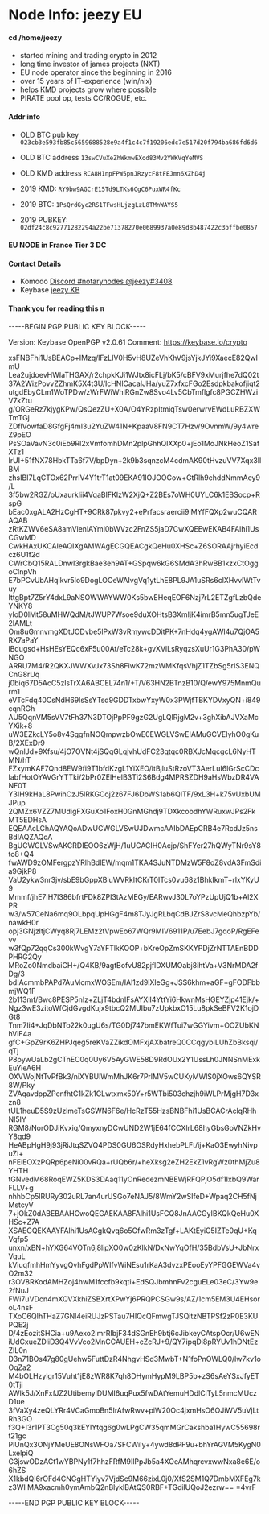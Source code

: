 # Node Info: jeezy EU

#### cd /home/jeezy
* started mining and trading crypto in 2012
* long time investor of james projects (NXT)       
* EU node operator since the beginning in 2016 
* over 15 years of IT-experience (win/nix)
* helps KMD projects grow where possible
* PIRATE pool op, tests CC/ROGUE, etc.

#### Addr info

* OLD BTC pub key `023cb3e593fb85c5659688528e9a4f1c4c7f19206edc7e517d20f794ba686fd6d6`
* OLD BTC address `13swCVuXeZhWkmwEXod83Mv2YWKVqYeMVS`
* OLD KMD address `RCA8H1npFPW5pnJRzycF8tFEJmn6XZhD4j`

* 2019 KMD: `RY9bw9AGCrE15Td9LTKs6CgC6PuxWR4fKc`
* 2019 BTC: `1PsQrdGyc2RS1TFwsHLjzgLzL8TMnWAYS5`
* 2019 PUBKEY: `02df24c8c92771282294a22be71378270e0689937a0e89d8b487422c3bffbe0857`

#### EU NODE in France Tier 3 DC

#### Contact Details

* Komodo [Discord #notarynodes @jeezy#3408](https://discord.gg/qj25rC8)
* Keybase [jeezy KB](https://keybase.io/jeezy)

#### Thank you for reading this π



-----BEGIN PGP PUBLIC KEY BLOCK-----

Version: Keybase OpenPGP v2.0.61
Comment: https://keybase.io/crypto

xsFNBFhi1UsBEACp+IMzq/lFzLIV0H5vH8UZeVhKhV9jsYjkJYi9XaecE82QwlmU
Lea2ujdoevHWIaTHGAX/r2chpkKJi1WJtx8icFLj/bK5/cBFV9xMurjfhe7dQ02t
37A2WizPovvZZhmK5X4t3U/IcHNlCacalJHa/yuZ7xfxcFGo2Esdpkbakofjiqt2
utgdEbyCLm1WoTPDw/zWrFWiWhlRGnZw8Svo4Lv5CbTmflgfc8PGCZHWziV7kZtu
g/ORGeRz7kjygKPw/QsQezZU+X0A/O4YRzpItmiqTsw0erwrvEWdLuRBZXWTmTGj
ZDflVowfaD8GfgFj4ml3u2YuZW41N+KpaaV8FN9CT7Hzv/9OvnmW/9y4wreZ9pEO
PsSOaVavN3c0iEb9Rl2xVmfomhDMn2plpGhhQlXXp0+jEo1MoJNkHeoZ1SafXTz1
IrUI+51fNX78HbkTTa6f7V/bpDyn+2k9b3sqnzcM4cdmAK90tHvzuVV7Xqx3lIBM
zhsIBI7LqCTOx62PrrIV4Y1trT1at09EKA91lOJOOCow+GtRlh9chddNmmAey9/L
3f5bw2RGZ/oUxaurkIii4VqaBIFKlzW2XjQ+Z2BEs7oWH0UYLC6k1EBSocp+RspG
bEac0xgALA2HzCgHT+9CRk87pkvy2+ePrfacsraercii9IMYfFQXp2wuCQARAQAB
zRtKZWV6eSA8amVlenlAYml0bWVzc2FnZS5jaD7CwXQEEwEKAB4FAlhi1UsCGwMD
CwkHAxUKCAIeAQIXgAMWAgECGQEACgkQeHu0XHSc+Z6SORAAjrhyiEcdcz6U1f2d
CWrCbQ15RALDnwI3rgkBae3eh9AT+GSpqw6kG6SMdA3hRwBB1kzxCtOggoClnpVh
E7bPCvUbAHqikvr5lo9DogLOOeWAIvgVq1ytLhE8PL9JA1uSRs6clXHvvlWtTvuy
IttgBpt7Z5rY4dxL9aNSOWWAYWW0Ks5bwEHeqEOF6Nzj7rL2ETZgfLzbQdeYNKY8
yIoD0lMt58uMHWQdM/tJWUP7Wsoe9duXOHtsB3XmIjK4imrB5mn5ugTJeE2IAMLt
Om8uGmnvmgXDtJODvbe5lPxW3vRmywcDDitPK+7nHdq4ygAWl4u7QjOA5RX7aPaY
iBdugsd+HsHEsYEQc6xF5u00At/eTc28k+gvXVlLsRyqzsXuUr1G3PhA30/pWNGO
ARRU7M4/R2QKXJWWXvJx73Sh8FiwK72mzWMKfqsVhjZ1TZbSg5rIS3ENQCnG8rUq
j0biq67D5AcC5zlsTrXA6ABCEL74n1/+T/V63HN2BTnzB10/Q/ewY975MnmQurm1
eVTcFdq40CsNdH69lsSsYTsd9GDDTxbwYxyW0x3PWjfTBKYDVxyQN+i849cqnRGh
AU5QqnVM5sVV7tFh37N3DTOjPpPF9gzG2UgLQlRjgM2v+3ghXibAJVXaMcYXik+8
uW3EZkcLY5o8v4SggfnNOQmpwzbOwE0EWGLVSwEIAMuGCVEIyhO0gKuB/2XExDr9
wQnlJd+9Xfsu/4jO7OVNt4jSQqGLqjvhUdFC23qtqc0RBXJcMqcgcL6NyHTMN/hT
FZxymKAF7Qnd8EW9fi9T1bfdKzgL1YiXEO/ltBjluStRzoVT3AerLuI6lGrScCDc
IabfHotOYAVGrYTTki/2bPr0ZElHeIB3Ti2S6Bdg4MPRSZDH9aHsWbzDR4VANF0T
Y3IH9kHaL8PwihCzJ5lRKGCoj2z67FJ6DbWS1ab6QITF/9xL3H+k75vUxbUMJPup
2QMZx6VZZ7MUdigFXGuXo1FoxH0GnMGhdj9TDXkcobdhYWRuxwJPs2FkMT5EDHsA
EQEAAcLChAQYAQoADwUCWGLVSwUJDwmcAAIbDAEpCRB4e7RcdJz5nsBdIAQZAQoA
BgUCWGLVSwAKCRDIEOO6zWjH/1uUCACIH0Acjp/ShFYer27hQWyTNr9sY8to8+Q4
fwAWD9zOMFergpzYRlhBdlEW/mqm1TKA4SJuNTDMzW5F8oZ8vdA3FmSdia9GjkP8
VaU2ykw3nr3jv/sbE9bGppXBiuWVRkltCKrT0ITcs0vu68z1BhkIkmT+rlxYKyU9
Mmmf/jhE7IH7l386bfrtFDk8ZPl3tAzMEGy/EARwvJ30L7oYPzUpUjQ1b+Al2XPR
w3/w57CeNa6mq9OLbpqUpHGgF4m8TJyJgRLbqCdBJZrS8vcMeQhbzpYb/nawkH0r
opj3GNjzltjCWyq8Rj7LEMz2tVpwEo67WQr9MIV6911P/u7EebJ7gqoP/RgEFevv
w3fQp72qqCs300kWvgY7aYFTlkKOOP+bKreOpZmSKKYPDjZrNTTAEnBDDPHRG2Qy
MRoZo0NmdbaiCH+/Q4KB/9agtBofvU82pjflDXUMOabj8ihtVa+V3NrMDA2fDg/3
bdIAcmmbPAPd7AuMcmxWOSEm/IAl1zd9lXleGg+JSS6khm+aGF+gFODFbbmjWQ1F
2b113mf/Bwc8PESP5nIz+ZLjT4bdnIFsAYXlI4YttYi6HkwnMsHGEYZjp41Ejk/+
Ngz3wE3zitoWfCjdGvgdKujx9tbcQ2MUIbu7zUpkbxO15Lu8pkSeBFV2K1ojDGt8
Tnm7li4+JqDbNTo22k0ugU6s/TG0Dj747bmEKWfTui7wGGYivm+OOZUbKNhVlF4a
gfC+GpZ9rK6ZHPJqeg5reKVaZZikdOMFxjAXbatreQ0CCqgybILUhZbBksqi/qTj
P8pywUaLb2gCTnEC0q0Uy6V5AyGWE58D9RdOUx2Y1UssLh0JNNSnMExkEuYieA6H
OXVWojNtTvPfBk3/niXYBUlWmMhJK6r7PrlMV5wCUKyMWlS0jXOws6QYSR8W/Pky
ZVAqavdppZPenfhtC1kZk1GLwtxmx50Y+r5WTbi503chzjh9iWLPrMjgH7D3xzn8
tUL1heuD5S9zUzlmeTsGSWN6F6e/HcRzT55HzsBNBFhi1UsBCACrAclqRHhNI5IY
RGM8/NorODJiKvxiq/QmyxnyDCwUND2W1jE64fCCXlrL68hyGbsGoVNZkHvY8qd9
HeABpHgH9j93jRiJtqSZVQ4PDS0GU6OSRdyHxhebPLFt/ij+KaO3EwyhNivpuZi+
nFEiEOXzPQRp6peNi00vRQa+rUQb6r/+heXksg2eZH2EkZ1vRgWz0thMjZu8YHTH
tGNvedM68RoqEWZ5KDS3DAaq11yOnRedezmNBEWjRFQPjO5df1IxbQ9WarFLLV+g
nhhbCp5lRURy302uRL7an4urUSGo7eNAJ5/8WmY2wSIfeD+Wpaq2CH5fNjMstcyV
7+jOkZ0dABEBAAHCwoQEGAEKAA8FAlhi1UsFCQ8JnAACGyIBKQkQeHu0XHSc+Z7A
XSAEGQEKAAYFAlhi1UsACgkQvq6o5GfwRm3zTgf+LAKtEyiC5IZTe0qU+KqVgfp5
unxn/xBN+hYXG64VOTn6j8lipXO0w0zKlkN/DxNwYqOfH/35BdbVsU+JbNrxVquL
kViuqfmhHmYyvgQvhFgdPpWIfvWiNEsu1rKaA3dvzxPEooEyYPFGGEWVa4vO2m32
r3OV8RKodAMHZoj4hwM1fccfb9kqti+EdSQJbmhnFv2cguELe03eC/3Yw9e2fNuJ
FWi7uVDcn4mXQVXkhiZSBXrtXPwYj6PRQPCSGw9s/AZ/1cm5EM3U4EHsoroL4nsF
TXoC6QIhTHaZ7GNl4eiRUJzPSTau7HIQcQFmwgTJSQitzNBTPSf2zP0E3KUPQE2j
D/4zEozitSHCia+u9Aexo2ImrRIbjF34dSGnEh9btj6cJibkeyCAtspOcr/U6wEN
iUdCxueZDliD3Q4VvVco2MnCCAUEH+cZcRJ+9/QY7ipqDi8pRYUv1hDNtEzZIL0n
D3n71BOs47g80gUehw5FuttDzR4NhgvHSd3MwbT+N1foPnOWLQ0/lw7kv1oOqZa2
M4bOLHzylgr15Vuht1jE8zWR8K7qh8DHymHypM9LBP5b+zS6sAeYSxJfyET0tTji
AWlk5J/XnFxfJZ2UtibemylDUMI6uqPux5fwDAtYemuHDdlCiTyL5nmcMUczD1ue
3fVaXy4zeQLYRr4VCaGmoBn5IrAfwRwv+piW20Oc4jxmHsO6OJiWV5uVjLtRh3GO
f3Q+I3r1PT3Cg50q3kEYlYtqg6g0wLPgCW35qmMGrCakshba1HywC55698rt21gc
PlUnQx3ONjYMeUE8ONsWFOa7SFCWiIy+4ywd8dPF9u+bhYrAGVM5KygN0LxelpiQ
G3jswODzACt1wYBPNy1f7hhzFRfM9IlPpJb5a4XOeAMhqrcvxwwNxa8e6E/o6hZS
X1kbdQI6rOFd4CNGgHTYiyv7VjdSc9M66zixL0j0/XfS2SM1Q7DmbMXFEg7kz3WI
MA9xacmh0ymAmbQ2nBlyklBAtQS0RBF+TGdilUQoJ2ezrw==
=4vrF

-----END PGP PUBLIC KEY BLOCK-----
